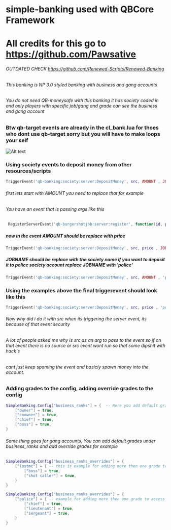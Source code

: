 # simple-banking used with QBCore Framework
# All credits for this go to https://github.com/Pawsative 

###### OUTDATED CHECK https://github.com/Renewed-Scripts/Renewed-Banking

###### This banking is NP 3.0 styled banking with business and gang accounts 

###### You do not need QB-moneysafe with this banking it has society coded in and only players with specific job/gang and grade can see the business and gang account

### Btw qb-target events are already in the cl_bank.lua for thoes who dont use qb-target sorry but you will have to make loops your self
![Alt text](https://i.imgur.com/Eink1Ox.jpg "In-game screenshot")


### Using society events to deposit money from other resources/scripts
```lua
TriggerEvent('qb-banking:society:server:DepositMoney', src, AMOUNT , JOBNAME)
```

###### first lets start with AMOUNT you need to replace that for example 
###### You have an event that is passing args like this
```lua
 RegisterServerEvent('qb-burgershotjob:server:register', function(id, price)
```
##### now in the event AMOUNT should be replace with price
```lua
TriggerEvent('qb-banking:society:server:DepositMoney', src, price , JOBNAME)
```
##### JOBNAME should be replace with the society name if you want to deposit it to police society account replace JOBNAME with 'police'
```lua
TriggerEvent('qb-banking:society:server:DepositMoney', src, AMOUNT , 'police')
```
### Using the examples above the final triggerevent should look like this
```lua
TriggerEvent('qb-banking:society:server:DepositMoney', src, price , 'police')
```
###### Now why did i do it with src when its triggering the server event, its because of that event security
###### A lot of people asked me why is src as an arg to pass to the event so if on that event there is no source or src event wont run so that some dipshit with hack's
###### cant just keep spaming the event and basicly spawn money into the account.

### Adding grades to the config, adding override grades to the config
```lua
SimpleBanking.Config["business_ranks"] = {  -- Here you add default grades for boss to get access to the account NOTE that grades need to be lower case.
    ["owner"] = true,
    ["coowner"] = true,
    ["chief"] = true,
    ["boss"] = true,
}
```
###### Same thing goes for gang accounts, You can add default grades under business_ranks and add override grades for example
```lua
SimpleBanking.Config["business_ranks_overrides"] = {
    ["lostmc"] = { -- this is example for adding more then one grade to access the account for gangs
        ["boss"] = true,
        ["shot caller"] = true,
    }
}

SimpleBanking.Config["business_ranks_overrides"] = {
    ["police"] = { -- example for adding more then one grade to access the account for job
        ["chief"] = true,
        ["lieutenant"] = true,
        ["sergeant"] = true,
    }
}

```
